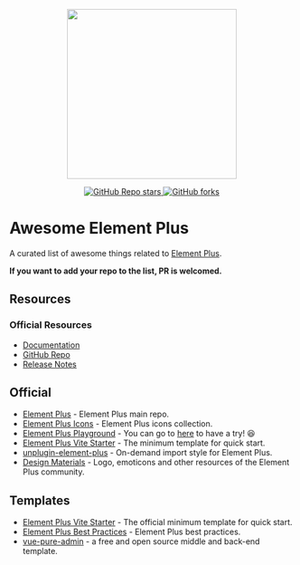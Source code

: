 <p align="center">
  <img width="300px" src="https://user-images.githubusercontent.com/10731096/95823103-9ce15780-0d5f-11eb-8010-1bd1b5910d4f.png">
</p>

<p align="center">
  <a href="https://github.com/sxzz/awesome-element-plus">
    <img alt="GitHub Repo stars" src="https://img.shields.io/github/stars/sxzz/awesome-element-plus?style=social">
  </a>
  <a href="https://github.com/sxzz/awesome-element-plus">
    <img alt="GitHub forks" src="https://img.shields.io/github/forks/sxzz/awesome-element-plus?style=social">
  </a>
  <br>
</p>

# Awesome Element Plus

A curated list of awesome things related to [Element Plus](https://github.com/element-plus/element-plus).

**If you want to add your repo to the list, PR is welcomed.**

## Resources

### Official Resources

- [Documentation](https://element-plus.org/)
- [GitHub Repo](https://github.com/element-plus/element-plus)
- [Release Notes](https://element-plus.org/zh-CN/guide/changelog.html)

## Official

- [Element Plus](https://github.com/element-plus/element-plus) - Element Plus main repo.
- [Element Plus Icons](https://github.com/element-plus/element-plus-icons) - Element Plus icons collection.
- [Element Plus Playground](https://github.com/element-plus/element-plus-playground) - You can go to [here](https://play.element-plus.org/) to have a try! 😆
- [Element Plus Vite Starter](https://github.com/element-plus/element-plus-vite-starter) - The minimum template for quick start.
- [unplugin-element-plus](https://github.com/element-plus/unplugin-element-plus) - On-demand import style for Element Plus.
- [Design Materials](https://github.com/element-plus/design-materials) - Logo, emoticons and other resources of the Element Plus community.

## Templates

- [Element Plus Vite Starter](https://github.com/element-plus/element-plus-vite-starter) - The official minimum template for quick start.
- [Element Plus Best Practices](https://github.com/sxzz/element-plus-best-practices) - Element Plus best practices.
- [vue-pure-admin](https://github.com/xiaoxian521/vue-pure-admin) - a free and open source middle and back-end template.
